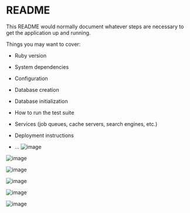 # README

This README would normally document whatever steps are necessary to get the
application up and running.

Things you may want to cover:

* Ruby version

* System dependencies

* Configuration

* Database creation

* Database initialization

* How to run the test suite

* Services (job queues, cache servers, search engines, etc.)

* Deployment instructions

* ...
![image](https://user-images.githubusercontent.com/63000283/150456248-141ad1b0-0aaa-40dd-aa46-3b7d114fd068.png)

![image](https://user-images.githubusercontent.com/63000283/150456347-ecbbebcc-4ebd-43da-b0af-e3ce8d201f69.png)

![image](https://user-images.githubusercontent.com/63000283/150456381-9fb86444-b6c8-4a97-9249-6a5ef8cdd74b.png)

![image](https://user-images.githubusercontent.com/63000283/150456435-07d3f8c3-38da-4544-9ca5-9174bae30ab3.png)

![image](https://user-images.githubusercontent.com/63000283/150456473-97f88ea2-c21a-4edf-a633-9c7c5de3b1c5.png)

![image](https://user-images.githubusercontent.com/63000283/150456528-7da96233-2614-485b-8477-8d86fdb28010.png)
